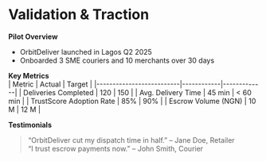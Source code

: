 # Validation & Traction

**Pilot Overview**  
- OrbitDeliver launched in Lagos Q2 2025  
- Onboarded 3 SME couriers and 10 merchants over 30 days  

**Key Metrics**  
| Metric                   | Actual     | Target      |
|--------------------------|------------|-------------|
| Deliveries Completed     | 120        | 150         |
| Avg. Delivery Time       | 45 min     | < 60 min    |
| TrustScore Adoption Rate | 85%        | 90%         |
| Escrow Volume (NGN)      | 10 M       | 12 M        |

**Testimonials**  
> “OrbitDeliver cut my dispatch time in half.” – Jane Doe, Retailer  
> “I trust escrow payments now.” – John Smith, Courier
